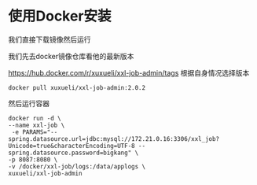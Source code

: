 # 使用Docker安装



我们直接下载镜像然后运行

我们先去docker镜像仓库看他的最新版本

https://hub.docker.com/r/xuxueli/xxl-job-admin/tags    根据自身情况选择版本

```
docker pull xuxueli/xxl-job-admin:2.0.2
```

然后运行容器

```
docker run -d \
--name xxl-job \
 -e PARAMS="--spring.datasource.url=jdbc:mysql://172.21.0.16:3306/xxl_job?Unicode=true&characterEncoding=UTF-8 --spring.datasource.password=bigkang" \
-p 8087:8080 \
-v /docker/xxl-job/logs:/data/applogs \
xuxueli/xxl-job-admin
```